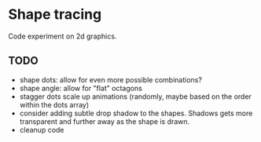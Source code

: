 # Shape tracing

Code experiment on 2d graphics.

## TODO

- shape dots: allow for even more possible combinations?
- shape angle: allow for "flat" octagons
- stagger dots scale up animations (randomly, maybe based on the order within the dots array)
- consider adding subtle drop shadow to the shapes. Shadows gets more transparent and further away as the shape is drawn.
- cleanup code
